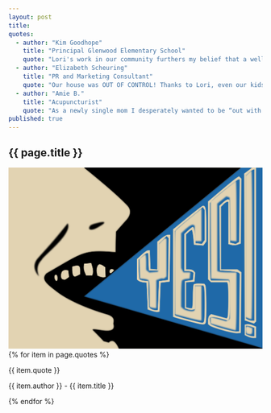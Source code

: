 ```yaml
---
layout: post
title:
quotes:
  - author: "Kim Goodhope"
    title: "Principal Glenwood Elementary School"
    quote: "Lori's work in our community furthers my belief that a well organized home is directly linked to kids doing well in class."
  - author: "Elizabeth Scheuring"
    title: "PR and Marketing Consultant"
    quote: "Our house was OUT OF CONTROL! Thanks to Lori, even our kids rooms are tidy and easy to keep organized."
  - author: "Amie B."
    title: "Acupuncturist"
    quote: "As a newly single mom I desperately wanted to be “out with the old”. Thanks to Get It Together, a huge weight has been lifted and it’s “on with new” beginnings."
published: true
---
```


<section id="testamonials" class="testamonials content-section text-center">
  <div class="container-fluid">
    <div class="row">
      <div class="col-md-12">
          <h2>{{ page.title }}</h2>
      </div>
    </div>
      <div class="art row">
        <img src="../img/testamonials-yes.svg" class="img-responsive" alt="Responsive image">
        <span class="quotes">
        {% for item in page.quotes %}
          <p class="quote">{{ item.quote }}</p><p class="author">{{ item.author }} - {{ item.title }}</p>
        {% endfor %}
        </span>
      </div>
      <div class="row">
          <div class="col-sm-10 col-sm-offset-1 text-center">
              <a href="#about" class="btn btn-circle page-scroll">
                <i class="fa fa-angle-double-down animated"></i>
              </a>
          </div>
      </div>
  </div>
</section>

